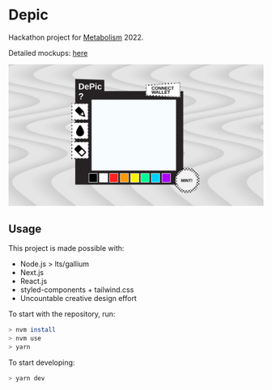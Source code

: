 # Depic

Hackathon project for [Metabolism](https://zora.ethglobal.com/) 2022.

Detailed mockups: [here](interface/)

![IMAGINING](mockups.png)

## Usage

This project is made possible with:
- Node.js > lts/gallium
- Next.js
- React.js
- styled-components + tailwind.css
- Uncountable creative design effort

To start with the repository, run:
```sh
> nvm install
> nvm use
> yarn
```

To start developing: 
```sh
> yarn dev
```
